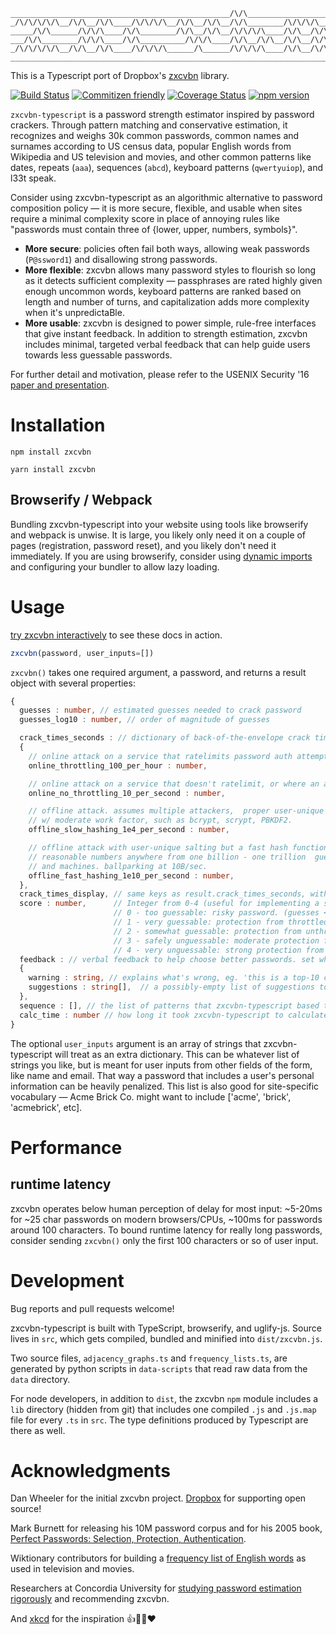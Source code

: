 ```
_________________________________________________/\/\___________________
_/\/\/\/\/\__/\/\__/\/\____/\/\/\/\__/\/\__/\/\__/\/\________/\/\/\/\___
_____/\/\______/\/\/\____/\/\________/\/\__/\/\__/\/\/\/\____/\/\__/\/\_
___/\/\________/\/\/\____/\/\__________/\/\/\____/\/\__/\/\__/\/\__/\/\_
_/\/\/\/\/\__/\/\__/\/\____/\/\/\/\______/\______/\/\/\/\____/\/\__/\/\_
________________________________________________________________________
```

This is a Typescript port of Dropbox's [zxcvbn](https://github.com/dropbox/zxcvbn) library.

[![Build Status](https://travis-ci.org/trichards57/zxcvbn.svg?branch=master)](https://travis-ci.org/trichards57/zxcvbn)
[![Commitizen friendly](https://img.shields.io/badge/commitizen-friendly-brightgreen.svg)](http://commitizen.github.io/cz-cli/)
[![Coverage Status](https://coveralls.io/repos/github/trichards57/zxcvbn/badge.svg?branch=master)](https://coveralls.io/github/trichards57/zxcvbn?branch=master)
[![npm version](https://badge.fury.io/js/zxcvbn-typescript.svg)](https://badge.fury.io/js/zxcvbn-typescript)

`zxcvbn-typescript` is a password strength estimator inspired by password crackers. Through pattern matching and conservative estimation, it recognizes and weighs 30k common passwords, common names and surnames according to US census data, popular English words from Wikipedia and US television and movies, and other common patterns like dates, repeats (`aaa`), sequences (`abcd`), keyboard patterns (`qwertyuiop`), and l33t speak.

Consider using zxcvbn-typescript as an algorithmic alternative to password composition policy — it is more secure, flexible, and usable when sites require a minimal complexity score in place of annoying rules like "passwords must contain three of {lower, upper, numbers, symbols}".

* __More secure__: policies often fail both ways, allowing weak passwords (`P@ssword1`) and disallowing strong passwords.
* __More flexible__: zxcvbn allows many password styles to flourish so long as it detects sufficient complexity — passphrases are rated highly given enough uncommon words, keyboard patterns are ranked based on length and number of turns, and capitalization adds more complexity when it's unpredictaBle.
* __More usable__: zxcvbn is designed to power simple, rule-free interfaces that give instant feedback. In addition to strength estimation, zxcvbn includes minimal, targeted verbal feedback that can help guide users towards less guessable passwords.

For further detail and motivation, please refer to the USENIX Security '16 [paper and presentation](https://www.usenix.org/conference/usenixsecurity16/technical-sessions/presentation/wheeler).

# Installation

``` shell
npm install zxcvbn
```

``` shell
yarn install zxcvbn
````

## Browserify / Webpack

Bundling zxcvbn-typescript into your website using tools like browserify and webpack is unwise.  It is large, you likely only need it on a couple of pages
(registration, password reset), and you likely don't need it immediately.  If you are using browserify, consider using 
[dynamic imports](https://www.typescriptlang.org/docs/handbook/release-notes/typescript-2-4.html#dynamic-import-expressions) and configuring your bundler
to allow lazy loading.

# Usage

[try zxcvbn interactively](https://lowe.github.io/tryzxcvbn/) to see these docs in action.

``` typescript
zxcvbn(password, user_inputs=[])
```

`zxcvbn()` takes one required argument, a password, and returns a result object with several properties:

``` typescript
{
  guesses : number, // estimated guesses needed to crack password
  guesses_log10 : number, // order of magnitude of guesses

  crack_times_seconds : // dictionary of back-of-the-envelope crack time estimations, in seconds, based on a few scenarios:
  {
    // online attack on a service that ratelimits password auth attempts.
    online_throttling_100_per_hour : number,

    // online attack on a service that doesn't ratelimit, or where an attacker has outsmarted ratelimiting.
    online_no_throttling_10_per_second : number,

    // offline attack. assumes multiple attackers,  proper user-unique salting, and a slow hash function
    // w/ moderate work factor, such as bcrypt, scrypt, PBKDF2.
    offline_slow_hashing_1e4_per_second : number,

    // offline attack with user-unique salting but a fast hash function like SHA-1, SHA-256 or MD5. A wide range of
    // reasonable numbers anywhere from one billion - one trillion  guesses per second, depending on number of cores 
    // and machines. ballparking at 10B/sec.
    offline_fast_hashing_1e10_per_second : number,
  },
  crack_times_display, // same keys as result.crack_times_seconds, with friendlier display string values: "less than a second", "3 hours", "centuries", etc.
  score : number,      // Integer from 0-4 (useful for implementing a strength bar)
                       // 0 - too guessable: risky password. (guesses < 10^3)
                       // 1 - very guessable: protection from throttled online attacks. (guesses < 10^6)
                       // 2 - somewhat guessable: protection from unthrottled online attacks. (guesses < 10^8)
                       // 3 - safely unguessable: moderate protection from offline slow-hash scenario. (guesses < 10^10)
                       // 4 - very unguessable: strong protection from offline slow-hash scenario. (guesses >= 10^10)
  feedback : // verbal feedback to help choose better passwords. set when score <= 2.
  {
    warning : string, // explains what's wrong, eg. 'this is a top-10 common password'.  Not always set -- sometimes an empty string
    suggestions : string[],  // a possibly-empty list of suggestions to help choose a less guessable password. eg. 'Add another word or two'
  },
  sequence : [], // the list of patterns that zxcvbn-typescript based the guess calculation on.
  calc_time : number // how long it took zxcvbn-typescript to calculate an answer in milliseconds.
}
````

The optional `user_inputs` argument is an array of strings that zxcvbn-typescript will treat as an extra dictionary. This can be whatever list of strings you like, but is meant for user inputs from other fields of the form, like name and email. That way a password that includes a user's personal information can be heavily penalized. This list is also good for site-specific vocabulary — Acme Brick Co. might want to include ['acme', 'brick', 'acmebrick', etc].

# <a name="perf"></a>Performance

## runtime latency

zxcvbn operates below human perception of delay for most input: ~5-20ms for ~25 char passwords on modern browsers/CPUs, ~100ms for passwords around 100 characters. To bound runtime latency for really long passwords, consider sending `zxcvbn()` only the first 100 characters or so of user input.

# Development

Bug reports and pull requests welcome!

zxcvbn-typescript is built with TypeScript, browserify, and uglify-js. Source lives in `src`, which gets compiled, bundled and minified into `dist/zxcvbn.js`.

Two source files, `adjacency_graphs.ts` and `frequency_lists.ts`, are generated by python scripts in `data-scripts` that read raw data from the `data` directory.

For node developers, in addition to `dist`, the zxcvbn `npm` module includes a `lib` directory (hidden from git) that includes one compiled `.js` and `.js.map` file for every `.ts` in `src`.  The type definitions produced by Typescript are there as well.

# Acknowledgments

Dan Wheeler for the initial zxcvbn project.
[Dropbox](https://dropbox.com) for supporting open source!

Mark Burnett for releasing his 10M password corpus and for his 2005 book, [Perfect Passwords: Selection, Protection, Authentication](http://www.amazon.com/Perfect-Passwords-Selection-Protection-Authentication/dp/1597490415).

Wiktionary contributors for building a [frequency list of English words](http://en.wiktionary.org/wiki/Wiktionary:Frequency_lists) as used in television and movies.

Researchers at Concordia University for [studying password estimation rigorously](http://www.concordia.ca/cunews/main/stories/2015/03/25/does-your-password-pass-muster.html) and recommending zxcvbn.

And [xkcd](https://xkcd.com/936/) for the inspiration :+1::horse::battery::heart:
